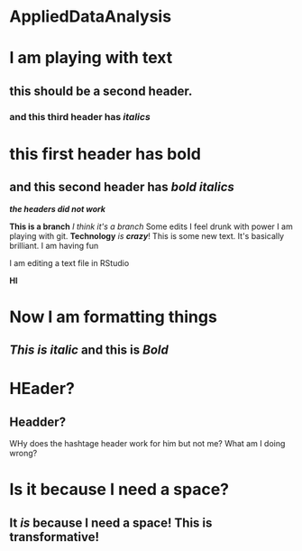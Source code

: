# AppliedDataAnalysis
# I am playing with text
## this should be a second header.
### and this third header has *italics*
# this first header has **bold**
## and this second header has ***bold italics***

***the headers did not work***


**This is a branch** *I think it's a branch*
Some edits
I feel drunk with power
I am playing with git. **Technology** *is* ***crazy***!
This is some new text.  It's basically brilliant. 
I am having fun

I am editing a text file in RStudio

**HI**
# Now I am formatting things 
## *This is italic* and this is ***Bold***

# HEader?

## Headder?

WHy does the hashtage header work for him but not me? What am I doing wrong?

# Is it because I need a space?

## It *is* because I need a space! This is **transformative!**
